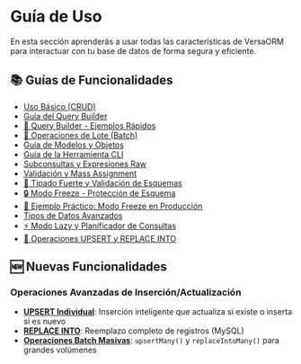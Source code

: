 # Guía de Uso

En esta sección aprenderás a usar todas las características de VersaORM para interactuar con tu base de datos de forma segura y eficiente.

## 📚 Guías de Funcionalidades

- [Uso Básico (CRUD)](01-basic-usage.md)
- [Guía del Query Builder](02-query-builder.md)
- [🚀 Query Builder - Ejemplos Rápidos](12-query-builder-quick-examples.md)
- [🚀 Operaciones de Lote (Batch)](03-batch-operations.md)
- [Guía de Modelos y Objetos](03-models-and-objects.md)
- [Guía de la Herramienta CLI](04-cli-tool.md)
- [Subconsultas y Expresiones Raw](04-subqueries-raw-expressions.md)
- [Validación y Mass Assignment](05-validation-mass-assignment.md)
- [🎯 Tipado Fuerte y Validación de Esquemas](06-strong-typing-schema-validation.md)
- [🔒 Modo Freeze - Protección de Esquema](07-freeze-mode.md)
- [🏢 Ejemplo Práctico: Modo Freeze en Producción](08-freeze-mode-example.md)
- [Tipos de Datos Avanzados](09-advanced-data-types.md)
- [⚡ Modo Lazy y Planificador de Consultas](10-lazy-mode-query-planner.md)
- [🔄 Operaciones UPSERT y REPLACE INTO](11-upsert-replace-operations.md)

## 🆕 Nuevas Funcionalidades

### Operaciones Avanzadas de Inserción/Actualización
- **[UPSERT Individual](11-upsert-replace-operations.md#operación-upsert-individual)**: Inserción inteligente que actualiza si existe o inserta si es nuevo
- **[REPLACE INTO](11-upsert-replace-operations.md#operación-replace-into-solo-mysql)**: Reemplazo completo de registros (MySQL)
- **[Operaciones Batch Masivas](03-batch-operations.md)**: `upsertMany()` y `replaceIntoMany()` para grandes volúmenes
